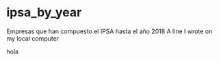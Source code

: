 # ipsa_by_year
Empresas que han compuesto el IPSA hasta el año 2018
A line I wrote on my local computer

hola



